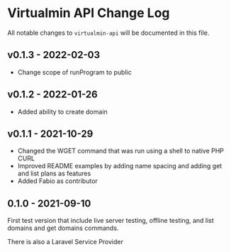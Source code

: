 # Virtualmin API Change Log

All notable changes to `virtualmin-api` will be documented in this file.

## v0.1.3 - 2022-02-03

- Change scope of runProgram to public

## v0.1.2 - 2022-01-26

- Added ability to create domain

## v0.1.1 - 2021-10-29

- Changed the WGET command that was run using a shell to native PHP CURL
- Improved README examples by adding name spacing and adding get and list plans as features
- Added Fabio as contributor

## 0.1.0 - 2021-09-10

First test version that include live server testing, offline testing, and list domains and get domains commands.

There is also a Laravel Service Provider